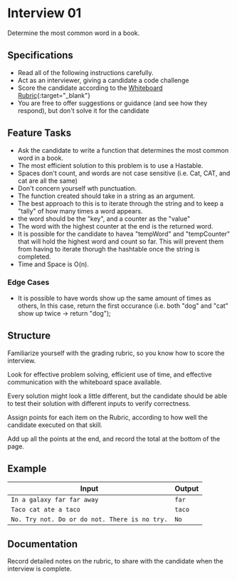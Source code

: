 # Interview 01

Determine the most common word in a book.

## Specifications

- Read all of the following instructions carefully. 
- Act as an interviewer, giving a candidate a code challenge
- Score the candidate according to the [Whiteboard Rubric](https://docs.google.com/spreadsheets/d/1scthkmARfzAFZrSYAp6LA2coOaoWUWbSzMbtIU4jcHw){:target="_blank"}
- You are free to offer suggestions or guidance (and see how they respond),  but don't solve it for the candidate

## Feature Tasks

- Ask the candidate to write a function that determines the most common word in a book.  
- The most efficient solution to this problem is to use a Hastable.
- Spaces don't count, and words are not case sensitive (i.e. Cat, CAT, and cat are all the same)
- Don't concern yourself wth punctuation. 
- The function created should take in a string as an argument. 
- The best approach to this is to iterate through the string and to keep a "tally" of how many times a word
appears. 
- the word should be the "key", and a counter as the "value"
- The word with the highest counter at the end is the returned word. 
- It is possible for the candidate to havea "tempWord" and "tempCounter" that will hold the highest word and count so far. 
This will prevent them from having to iterate thorugh the hashtable once the string is completed. 
- Time and Space is O(n).


### Edge Cases
- It is possible to have words show up the same amount of times as others, In this case, return the first occurance 
(i.e. both "dog" and "cat" show up twice -> return "dog");

## Structure 

Familiarize yourself with the grading rubric, so you know how to score the interview. 

Look for effective problem solving, efficient use of time, and effective communication with the whiteboard space available. 

Every solution might look a little different, but the candidate should be able to test their solution with different inputs to verify correctness.

Assign points for each item on the Rubric, according to how well the candidate executed on that skill. 

Add up all the points at the end, and record the total at the bottom of the page.

## Example

| Input | Output |
|-----|----| 
| `In a galaxy far far away` | `far` |
| `Taco cat ate a taco ` | `taco` |
| `No. Try not. Do or do not. There is no try.` | `No` |

## Documentation

Record detailed notes on the rubric, to share with the candidate when the interview is complete. 
